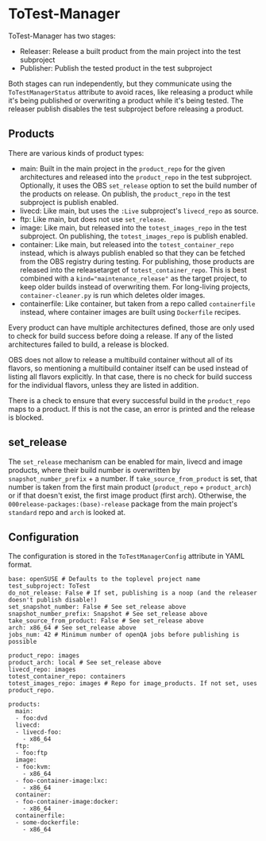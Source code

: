 ToTest-Manager
==============

ToTest-Manager has two stages:

* Releaser: Release a built product from the main project into the test subproject
* Publisher: Publish the tested product in the test subproject

Both stages can run independently, but they communicate using the `ToTestManagerStatus` attribute to avoid races, like releasing a product while it's being published or overwriting a product while it's being tested. The releaser publish disables the test subproject before releasing a product.

Products
--------

There are various kinds of product types:

* main: Built in the main project in the `product_repo` for the given architectures and released into the `product_repo` in the test subproject. Optionally, it uses the OBS `set_release` option to set the build number of the products on release. On publish, the `product_repo` in the test subproject is publish enabled.
* livecd: Like main, but uses the `:Live` subproject's `livecd_repo` as source.
* ftp: Like main, but does not use `set_release`.
* image: Like main, but released into the `totest_images_repo` in the test subproject. On publishing, the `totest_images_repo` is publish enabled.
* container: Like main, but released into the `totest_container_repo` instead, which is always publish enabled so that they can be fetched from the OBS registry during testing. For publishing, those products are released into the releasetarget of `totest_container_repo`. This is best combined with a `kind="maintenance_release"` as the target project, to keep older builds instead of overwriting them. For long-living projects, `container-cleaner.py` is run which deletes older images.
* containerfile: Like container, but taken from a repo called `containerfile` instead, where container images are built using `Dockerfile` recipes.

Every product can have multiple architectures defined, those are only used to check for build success before doing a release. If any of the listed architectures failed to build, a release is blocked.

OBS does not allow to release a multibuild container without all of its flavors, so mentioning a multibuild container itself can be used instead of listing all flavors explicitly. In that case, there is no check for build success for the individual flavors, unless they are listed in addition.

There is a check to ensure that every successful build in the `product_repo` maps to a product. If this is not the case, an error is printed and the release is blocked.

set_release
-----------

The `set_release` mechanism can be enabled for main, livecd and image products, where their build number is overwritten by `snapshot_number_prefix` + a number. If `take_source_from_product` is set, that number is taken from the first main product (`product_repo` + `product_arch`) or if that doesn't exist, the first image product (first arch). Otherwise, the `000release-packages:(base)-release` package from the main project's `standard` repo and `arch` is looked at.

Configuration
-------------

The configuration is stored in the `ToTestManagerConfig` attribute in YAML format.

```
base: openSUSE # Defaults to the toplevel project name
test_subproject: ToTest
do_not_release: False # If set, publishing is a noop (and the releaser doesn't publish disable!)
set_snapshot_number: False # See set_release above
snapshot_number_prefix: Snapshot # See set_release above
take_source_from_product: False # See set_release above
arch: x86_64 # See set_release above
jobs_num: 42 # Minimum number of openQA jobs before publishing is possible

product_repo: images
product_arch: local # See set_release above
livecd_repo: images
totest_container_repo: containers
totest_images_repo: images # Repo for image_products. If not set, uses product_repo.

products:
  main:
  - foo:dvd
  livecd:
  - livecd-foo:
    - x86_64
  ftp:
  - foo:ftp
  image:
  - foo:kvm:
    - x86_64
  - foo-container-image:lxc:
    - x86_64
  container:
  - foo-container-image:docker:
    - x86_64
  containerfile:
  - some-dockerfile:
    - x86_64
```
